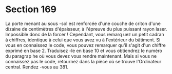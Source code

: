 # Section 169

La porte menant au sous -sol est renforcée d'une couche de criton
d'une dizaine de centimètres d'épaisseur, à l'épreuve du plus
puissant rayon laser. Impossible donc de la forcer ! Cependant,
vous remarq uez un petit cadran à chiffres, identique à celui que
vous avez vu à l'extérieur du bâtiment. Si vous en connaissez le
code, vous pouvez remarquer qu'il s'agit d'un chiffre exprimé en
base 2. Traduisez -le en base 10 et vous obtiendrez le numéro du
paragrap he où vous devez vous rendre maintenant. Mais si vous
ne connaissez pas le code, retournez dans la pièce où se trouve
l'Ordinateur central. Rendez -vous au 381.